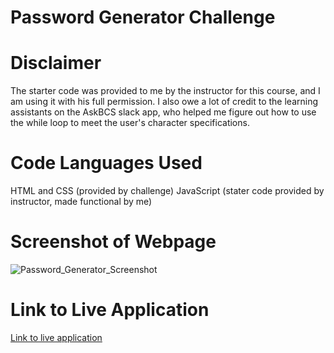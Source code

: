 # Password Generator Challenge

# Disclaimer

The starter code was provided to me by the instructor for this course, and I am using it with his full permission.
I also owe a lot of credit to the learning assistants on the AskBCS slack app, who helped me figure out how to use the while loop to meet the user's character specifications.

# Code Languages Used

HTML and CSS (provided by challenge)
JavaScript (stater code provided by instructor, made functional by me)

# Screenshot of Webpage

![Password_Generator_Screenshot](https://user-images.githubusercontent.com/83373330/121795929-0bbecb00-cbe3-11eb-9f81-375bfb09fb11.png)

# Link to Live Application

[Link to live application](https://kevinfromconn.github.io/Password-Generator-Challenge/)